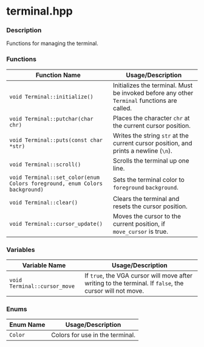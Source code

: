 terminal.hpp
============

### Description
Functions for managing the terminal.

### Functions
| Function Name | Usage/Description |
| --- | --- |
| `void Terminal::initialize()` | Initializes the terminal. Must be invoked before any other `Terminal` functions are called. |
| `void Terminal::putchar(char chr)` | Places the character `chr` at the current cursor position. |
| `void Terminal::puts(const char *str)` | Writes the string `str` at the current cursor position, and prints a newline (`\n`). |
| `void Terminal::scroll()` | Scrolls the terminal up one line. |
| `void Terminal::set_color(enum Colors foreground, enum Colors background)` | Sets the terminal color to `foreground` `background`. |
| `void Terminal::clear()` | Clears the terminal and resets the cursor position. |
| `void Terminal::cursor_update()` | Moves the cursor to the current position, if `move_cursor` is true. |

### Variables
| Variable Name | Usage/Description |
| --- | --- |
| `void Terminal::cursor_move` | If `true`, the VGA cursor will move after writing to the terminal. If `false`, the cursor will not move. |

### Enums
| Enum Name | Usage/Description |
| --- | --- |
| `Color` | Colors for use in the terminal. |
